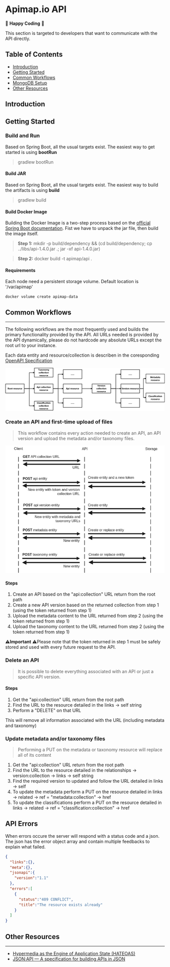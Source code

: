 Apimap.io API
=====

🥳 **Happy Coding** 🥳

This section is targeted to developers that want to communicate with the API directly. 

## Table of Contents

* [Introduction](#introduction)
* [Getting Started](#getting-started)
* [Common Workflows](#common-workflows)
* [MongoDB Setup](MONGODB.md)
* [Other Resources](#other-resources)

## Introduction

## Getting Started

### Build and Run

Based on Spring Boot, all the usual targets exist. The easiest way to get started is using **bootRun**

> gradlew bootRun

#### Build JAR

Based on Spring Boot, all the usual targets exist. The easiest way to build the artifacts is using **build**

> gradlew build

#### Build Docker Image

Building the Docker Image is a two-step process based on the [official Spring Boot documentation](https://docs.spring.io/spring-cloud-dataflow-admin-cloudfoundry/docs/1.2.x/reference/html/_deploying_docker_applications.html
). Fist we have to unpack the jar file, then build the image itself.

> **Step 1:** mkdir -p build/dependency && (cd build/dependency; cp ../libs/api-1.4.0.jar .; jar -xf api-1.4.0.jar)

> **Step 2:** docker build -t apimap/api .

#### Requirements

Each node need a persistent storage volume. Default location is '/var/apimap'

```shell script
docker volume create apimap-data
```

## Common Workflows
___
The following workflows are the most frequently used and builds the primary functionality provided by the API. All URLs
needed is provided by the API dynamically, please do not hardcode any absolute URLs except the root url to your instance.

Each data entity and resource/collection is describen in the coresponding [OpenAPI Specification](swagger.json)

![API Information flow](readme/api-information-flow.png)

### Create an API and first-time upload of files
> This workflow contains every action needed to create an API, an API version and upload the metadata and/or taxonomy 
> files.

![API flow](readme/api-flowchart.png)

#### Steps
1. Create an API based on the "api:collection" URL return from the root path
2. Create a new API version based on the returned collection from step 1 (using the token returned from step 1)
3. Upload the metadata content to the URL returned from step 2 (using the token returned from step 1)
4. Upload the taxonomy content to the URL returned from step 2 (using the token returned from step 1)

⚠️**Important** ⚠️Please note that the token returned in step 1 must be safely stored and used with every future request to the API.

### Delete an API
> It is possible to delete everything associated with an API or just a specific API version.

#### Steps
1. Get the "api:collection" URL return from the root path
2. Find the URL to the resource detailed in the links → self string
3. Perform a "DELETE" on that URL

This will remove all information associated with the URL (including metadata and taxonomy)

### Update metadata and/or taxonomy files
> Performing a PUT on the metadata or taxonomy resource will replace all of its content

1. Get the "api:collection" URL return from the root path
2. Find the URL to the resource detailed in the relationships → version:collection → links → self string
3. Find the required version to updated and follow the URL detailed in links → self
4. To update the metadata perform a PUT on the resource detailed in links → related → ref = "metadata:collection" → href
5. To update the classifications perform a PUT on the resource detailed in links → related → ref = "classification:collection" → href 

## API Errors

When errors occure the server will respond with a status code and a json. The json has the error object array and contain multiple feedbacks to explain what failed.

```json
{
  "links":{},
  "meta":{},
  "jsonapi":{
    "version":"1.1"
  },
  "errors":[
    {
      "status":"409 CONFLICT",
      "title":"The resource exists already"
    }
  ]
}
```


## Other Resources
___

- [Hypermedia as the Engine of Application State (HATEOAS) ](https://en.wikipedia.org/wiki/HATEOAS)
- [JSON:API — A specification for building APIs in JSON](https://jsonapi.org/)